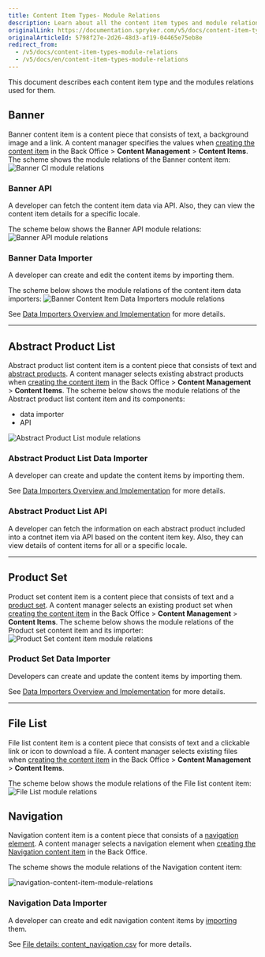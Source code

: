 ```yaml
---
title: Content Item Types- Module Relations
description: Learn about all the content item types and module relations used for them.
originalLink: https://documentation.spryker.com/v5/docs/content-item-types-module-relations
originalArticleId: 5798f27e-2d26-48d3-af19-04465e75eb8e
redirect_from:
  - /v5/docs/content-item-types-module-relations
  - /v5/docs/en/content-item-types-module-relations
---
```


This document describes each content item type and the modules relations used for them.

## Banner
Banner content item is a content piece that consists of text, a background image and a link. A content manager specifies the values when [creating the content item](/docs/scos/user/user-guides/202005.0/back-office-user-guide/content/content-items/creating-content-items.html#content-item--banner) in the Back Office > **Content Management** > **Content Items**. 
The scheme shows the module relations of the Banner content item:
![Banner CI module relations](https://spryker.s3.eu-central-1.amazonaws.com/docs/Features/CMS/Content+Items/Content+Items+Types%3A+Module+Relations/banner-module-relations.png) 

### Banner API
A developer can fetch the content item data via API. Also, they can view the content item details for a specific locale. 

The scheme below shows the Banner API module relations:
![Banner API module relations](https://spryker.s3.eu-central-1.amazonaws.com/docs/Features/CMS/Content+Items/Content+Items+Types%3A+Module+Relations/banner-api-module-relations.png) 

### Banner Data Importer
A developer can create and edit the content items by importing them.

The scheme below shows the module relations of the content item data importers:
![Banner Content Item Data Importers module relations](https://spryker.s3.eu-central-1.amazonaws.com/docs/Features/CMS/Content+Items/Content+Items+Types%3A+Module+Relations/banner-data-importers-module-relations.png) 


See [Data Importers Overview and Implementation](/docs/scos/dev/data-import/{{page.version}}/data-importers-overview-and-implementation.html) for more details.
***
## Abstract Product List 
Abstract product list content item is a content piece that consists of text and [abstract products](/docs/scos/dev/features/202005.0/product-information-management/product-abstraction.html). A content manager selects existing abstract products when [creating the content item](/docs/scos/user/user-guides/202005.0/back-office-user-guide/content/content-items/creating-content-items.html#content-item--abstract-product-list) in the Back Office > **Content Management** > **Content Items**. 
The scheme below shows the module relations of the Abstract product list content item and its components:
* data importer
* API

![Abstract Product List module relations](https://spryker.s3.eu-central-1.amazonaws.com/docs/Features/CMS/Content+Items/Content+Items+Types%3A+Module+Relations/abstract-product-list-module-relations.png) 

### Abstract Product List Data Importer
A developer can create and update the content items by importing them.

See [Data Importers Overview and Implementation](/docs/scos/dev/data-import/{{page.version}}/data-importers-overview-and-implementation.html) for more details.

### Abstract Product List API
A developer can fetch the information on each abstract product included into a contnet item via API based on the content item key. Also, they can view details of content items for all or a specific locale. 

***
## Product Set 
Product set content item is a content piece that consists of text and a [product set](/docs/scos/dev/features/202005.0/product-information-management/product-set.html). A content manager selects an existing product set when [creating the content item](/docs/scos/user/user-guides/202005.0/back-office-user-guide/content/content-items/creating-content-items.html#content-item--product-set) in the Back Office > **Content Management** > **Content Items**. 
The scheme below shows the module relations of the Product set content item and its importer:
![Product Set content item module relations](https://spryker.s3.eu-central-1.amazonaws.com/docs/Features/CMS/Content+Items/Content+Items+Types%3A+Module+Relations/product-set-module-relations.png) 

### Product Set Data Importer
Developers can create and update the content items by importing them.

See [Data Importers Overview and Implementation](/docs/scos/dev/data-import/{{page.version}}/data-importers-overview-and-implementation.html) for more details.

***
## File List 
File list content item is a content piece that consists of text and a clickable link or icon to download a file. A content manager selects existing files when [creating the content item](/docs/scos/user/user-guides/202005.0/back-office-user-guide/content/content-items/creating-content-items.html#content-item--file-list) in the Back Office > **Content Management** > **Content Items**. 

The scheme below shows the module relations of the File list content item:
![File List module relations](https://spryker.s3.eu-central-1.amazonaws.com/docs/Features/CMS/Content+Items/Content+Items+Types%3A+Module+Relations/file-list-module-relations.png) 

## Navigation 

Navigation content item is a content piece that consists of a [navigation element](/docs/scos/dev/features/202005.0/cms/content-items/content-item-types-module-relations.html). A content manager selects a navigation element when [creating the Navigation content item](/docs/scos/user/user-guides/202005.0/back-office-user-guide/content/content-items/creating-content-items.html#create-a-navigation-content-item) in the Back Office. 


The scheme shows the module relations of the Navigation content item:

![navigation-content-item-module-relations](https://confluence-connect.gliffy.net/embed/image/73472dc0-68f4-4bcd-a3ef-79c5ea1dcdbe.png?utm_medium=live&utm_source=custom) 

### Navigation Data Importer

A developer can create and edit navigation content items by [importing](/docs/scos/dev/data-import/{{page.version}}/importing-data-with-a-configuration-file.html#console-commands-to-run-import) them.

See [File details: content_navigation.csv](/docs/scos/dev/data-import/{{page.version}}/data-import-categories/content-management/file-details-content-navigation.csv.html) for more details.







